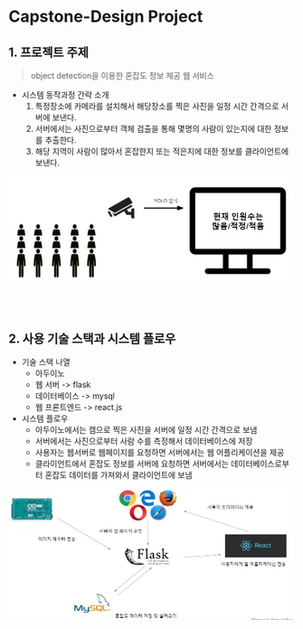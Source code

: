 # Capstone-Design Project 

## 1. 프로젝트 주제

> object detection을 이용한 혼잡도 정보 제공 웹 서비스

- 시스템 동작과정 간략 소개
    1. 특정장소에 카메라를 설치해서 해당장소를 찍은 사진을 일정 시간 간격으로 서버에 보낸다.
    2. 서버에서는 사진으로부터 객체 검출을 통해 몇명의 사람이 있는지에 대한 정보를 추출한다.
    3. 해당 지역이 사람이 많아서 혼잡한지 또는 적은지에 대한 정보를 클라이언트에 보낸다.

![system_work](./.README/system_work.JPG)

<br />
<br />

## 2. 사용 기술 스택과 시스템 플로우

- 기술 스택 나열
    - 아두이노
    - 웹 서버 -> flask
    - 데이터베이스 -> mysql
    - 웹 프론트엔드 -> react.js
- 시스템 플로우
    - 아두이노에서는 캠으로 찍은 사진을 서버에 일정 시간 간격으로 보냄
    - 서버에서는 사진으로부터 사람 수를 측정해서 데이터베이스에 저장
    - 사용자는 웹서버로 웹페이지를 요청하면 서버에서는 웹 어플리케이션을 제공
    - 클라이언트에서 혼잡도 정보를 서버에 요청하면 서버에서는 데이터베이스로부터 혼잡도 데이터를 가져와서 클라이언트에 보냄

![system_flow](./.README/system_flow.JPG)